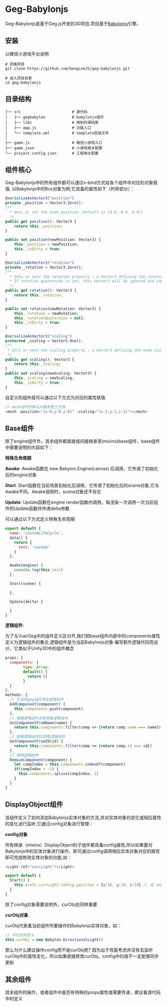 # Geg-Babylonjs

Geg-Babylonjs是基于Geg.js开发的3D项目,项目基于[Babylonjs](https://github.com/BabylonJS/Babylon.js)引擎。

## 安装

以微信小游戏平台说明

```
# 克隆项目
git clone https://github.com/GengineJS/geg-babylonjs.git

# 进入项目目录
cd geg-babylonjs

```

## 目录结构

```
├── src                       # 源代码
│   ├── gegbabylon            # babylonjs组件
│   ├── libs                  # 用到的源码库
│   ├── app.js                # 功能入口
│   └── template.xml          # template层级文件
│   
├── game.js                   # 微信小游戏入口
├── game.json                 # 小游戏相关配置
└── project.config.json       # 工程相关配置
```

## 组件核心

Geg-Babylonjs中的所有组件都可以通过v-bind方式给各个组件中对应的对象赋值,
以Babylonjs中的Box对象为例,它具备的属性如下（列举部分）：
```js
@serializeAsVector3("position")
private _position = Vector3.Zero();
/**
  * Gets or set the node position (default is (0.0, 0.0, 0.0))
  */
public get position(): Vector3 {
    return this._position;
}

public set position(newPosition: Vector3) {
    this._position = newPosition;
    this._isDirty = true;
}

@serializeAsVector3("rotation")
private _rotation = Vector3.Zero();
/**
  * Gets or sets the rotation property : a Vector3 defining the rotation value in radians around each local axis X, Y, Z  (default is (0.0, 0.0, 0.0)).
  * If rotation quaternion is set, this Vector3 will be ignored and copy from the quaternion
  */
public get rotation(): Vector3 {
    return this._rotation;
}

public set rotation(newRotation: Vector3) {
    this._rotation = newRotation;
    this._rotationQuaternion = null;
    this._isDirty = true;
}

@serializeAsVector3("scaling")
protected _scaling = Vector3.One();
/**
 * Gets or sets the scaling property : a Vector3 defining the node scaling along each local axis X, Y, Z (default is (0.0, 0.0, 0.0)).
 */
public get scaling(): Vector3 {
    return this._scaling;
}
public set scaling(newScaling: Vector3) {
    this._scaling = newScaling;
    this._isDirty = true;
}
```
自定义的组件就可以通过以下方式为对应的属性赋值
```js
// mesh组件的默认对象就是立方体
<mesh :position="{x:0,y:0,z:0}" :scaling="{x:2,y:2,z:2}"></mesh>
```
## Base组件

除了engine组件外，其余组件都直接或间接继承至(mixins)base组件，base组件中需要说明的内容如下：

**特殊生命周期**

**Awake**: Awake函数在 new Babylon.Engine(canvas) 后调用，它传递了初始化后的engine对象

**Start**: Start函数在当前场景初始化后调用，它传递了初始化后的scene对象,它与Awake不同，Awake调用时，scene对象还不存在

**Update**: Update函数在engine render函数内调用，每渲染一次调用一次当前组件的Update函数并传递delta参数

可以通过以下方式定义特殊生命周期

```js
export default {
  name: 'customLifeCycle',
  data() {
    return {
      test: 'custom'
    }
  },

  Awake(engine) {
    console.log(this.test)
  },

  Start(scene) {

  },

  Update(delta) {

  }
}
```

**逻辑组件**: 

为了与Vue/Geg中的组件定义区分开,我们把base组件内部中的components属性定义为逻辑组件的集合,逻辑组件是为当前Babylonjs对象
编写额外逻辑代码而设计，它类似于Unity3D中的组件概念

```js
props: {
  components: {
        type: Array,
        default() {
          return []
        }
  }
},
methods: {
  // 为当前geg组件添加逻辑组件
  AddComponent(component) {
    this.components.push(component)
  },
  // 根据逻辑组件名称获取逻辑组件
  GetComponentFromName(name) {
    return this.components.filter(comp => {return comp.name === name})
  },
  // 根据逻辑组件ID获取逻辑组件
  GetComponentFromID(id) {
    return this.components.filter(comp => {return comp.id === id})
  },
  // 移除逻辑组件
  RemoveComponent(component) {
    let compIndex = this.components.indexOf(component)
    if(compIndex > -1) {
      this.components.splice(compIndex, 1)
    }
  }
}
```

## DisplayObject组件

该组件定义了如何添加Babylonjs实体对象的方法,并对实体对象的变化或相应属性的变化进行监听,它通过config对象进行管理：

**config对象**

所有继承（mixins）DisplayObject的子组件都具备config属性,所以如果要对Babylonjs中的实体对象进行操作，即可通过config调用相应实体对象对应的属性即可完成修改实体对象的功能,如：

```js
<Light ref="currLight"></Light>

export default {
  Start() {
    this.$refs.currLight.config.position = {x:10, y:20, z:10} // 或 new Babylon.Vector3(10, 20, 10)
  }
}

```
除了config对象需要说明外，curObj也同样重要

**curObj对象**

curObj代表着当前组件所要操作的Babylonjs实体对象，如：
```js
// 平行光的定义
this.curObj = new Babylon.DirectionalLight()
```
那么为什么建议操作config而不是curObj呢?
因为出于性能考虑并没有去监听curObj中的属性变化，所以如果直接修改curObj，config中的值不一定能够同步更新

## 其余组件

其余组件的操作，或者组件中是否有特殊的props属性值需要传递，建议看源代码中的定义
<br/>
